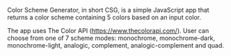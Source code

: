 Color Scheme Generator, in short CSG, is a simple JavaScript app that returns a color scheme containing 5 colors based on an input color. 

The app uses The Color API (https://www.thecolorapi.com/). User can choose from one of 7 scheme modes: monochrome, monochrome-dark, monochrome-light, analogic, complement, analogic-complement and quad.
